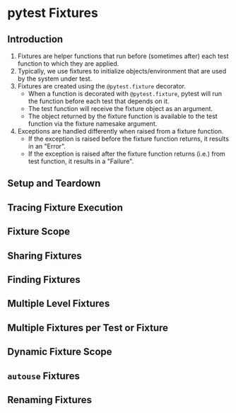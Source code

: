 # pytest Fixtures

## Introduction
1. Fixtures are helper functions that run before (sometimes after) each test function to which they are
   applied.
2. Typically, we use fixtures to initialize objects/environment that are used by the system under test.
3. Fixtures are created using the `@pytest.fixture` decorator.
    - When a function is decorated with `@pytest.fixture`, pytest will run the function before each test
      that depends on it.
    - The test function will receive the fixture object as an argument.
    - The object returned by the fixture function is available to the test function via the fixture namesake
      argument.
4. Exceptions are handled differently when raised from a fixture function.
    - If the exception is raised before the fixture function returns, it results in an "Error".
    - If the exception is raised after the fixture function returns (i.e.) from test function, it results in
      a "Failure".

## Setup and Teardown
## Tracing Fixture Execution
## Fixture Scope
## Sharing Fixtures
## Finding Fixtures
## Multiple Level Fixtures
## Multiple Fixtures per Test or Fixture
## Dynamic Fixture Scope
## `autouse` Fixtures
## Renaming Fixtures

